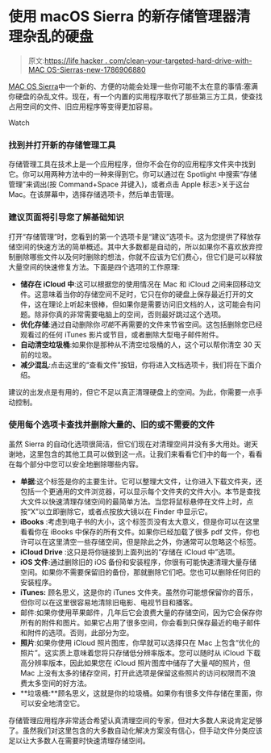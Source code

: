 # 使用 macOS Sierra 的新存储管理器清理杂乱的硬盘

> 原文:[https://life hacker . com/clean-your-targeted-hard-drive-with-MAC OS-Sierras-new-1786906880](https://lifehacker.com/clean-your-cluttered-hard-drive-with-macos-sierras-new-1786906880)

[MAC OS Sierra](http://lifehacker.com/all-the-new-stuff-in-macos-sierra-1786817117#_ga=1.25885885.1835303237.1411253018)中一个新的、方便的功能会处理一些你可能不太在意的事情:塞满你硬盘的杂乱文件。现在，有一个内置的实用程序取代了那些第三方工具，使查找占用空间的文件、旧应用程序等变得更加容易。

Watch

### 找到并打开新的存储管理工具

存储管理工具在技术上是一个应用程序，但你不会在你的应用程序文件夹中找到它。你可以用两种方法中的一种来得到它。你可以通过在 Spotlight 中搜索“存储管理”来调出(按 Command+Space 并键入)，或者点击 Apple 标志>关于这台 Mac。在该屏幕中，选择存储选项卡，然后单击管理。

### 建议页面将引导您了解基础知识

打开“存储管理”时，您看到的第一个选项卡是“建议”选项卡。这为您提供了释放存储空间的快速方法的简单概述。其中大多数都是自动的，所以如果你不喜欢放弃控制删除哪些文件以及何时删除的想法，你就不应该为它们费心，但它们是可以释放大量空间的快速修复方法。下面是四个选项的工作原理:

*   **储存在 iCloud 中**:这可以根据您的使用情况在 Mac 和 iCloud 之间来回移动文件。这意味着当你的存储空间不足时，它只在你的硬盘上保存最近打开的文件，这在理论上听起来很棒，但如果你是需要访问旧文档的人，这可能会有问题。除非你真的非常需要电脑上的空间，否则最好跳过这个选项。
*   **优化存储**:通过自动删除你*可能*不再需要的文件来节省空间。这包括删除您已经观看过的任何 iTunes 影片或节目，或者删除大型电子邮件附件。
*   **自动清空垃圾桶**:如果你是那种从不清空垃圾桶的人，这个可以帮你清空 30 天前的垃圾。
*   **减少混乱**:点击这里的“查看文件”按钮，你将进入文档选项卡，我们将在下面介绍。

建议的出发点是有用的，但它不足以真正清理硬盘上的空间。为此，你需要一点手动控制。

### 使用每个选项卡查找并删除大量的、旧的或不需要的文件

虽然 Sierra 的自动化选项很简洁，但它们现在对清理空间并没有多大用处。谢天谢地，这里包含的其他工具可以做到这一点。让我们来看看它们中的每一个，看看在每个部分中您可以安全地删除哪些内容。

*   **单据**:这个标签是你的主要生计。它可以整理大文件，让你进入下载文件夹，还包括一个更通用的文件浏览器，可以显示每个文件夹的文件大小。本节是查找大文件以快速清理存储空间的最简单方法。当您将鼠标悬停在文件上时，点按“X”以立即删除它，或者点按放大镜以在 Finder 中显示它。
*   **iBooks** :考虑到电子书的大小，这个标签页没有太大意义，但是你可以在这里看看你在 iBooks 中保存的所有文件。如果你已经加载了很多 pdf 文件，你也许可以在这里清空一些存储空间，但是除此之外，你通常可以忽略这个标签。
*   **iCloud Drive** :这只是将你链接到上面列出的“存储在 iCloud 中”选项。
*   **iOS 文件**:通过删除旧的 iOS 备份和安装程序，你很有可能快速清理大量存储空间。如果你不需要保留旧的备份，那就删除它们吧。您也可以删除任何旧的安装程序。
*   **iTunes:** 顾名思义，这是你的 iTunes 文件夹。虽然你可能想保留你的音乐，但你可以在这里很容易地清除旧电影、电视节目和播客。
*   邮件:如果你使用苹果邮件，几年后它会浪费大量的存储空间，因为它会保存你所有的附件和图片。如果它占用了很多空间，你会看到只保存最近的电子邮件和附件的选项。否则，此部分为空。
*   **照片**:如果你使用 iCloud 照片图库，你早就可以选择只在 Mac 上包含“优化的照片”。这实质上意味着您将只存储低分辨率版本。您可以随时从 iCloud 下载高分辨率版本，因此如果您在 iCloud 照片图库中储存了大量*吨*的照片，但 Mac 上没有太多的储存空间，打开此选项是保留这些照片的访问权限而不浪费太多空间的好方法。
*   **垃圾桶:**顾名思义，这就是你的垃圾桶。如果你有很多文件存储在里面，你可以安全地清空它。

存储管理应用程序非常适合希望认真清理空间的专家，但对大多数人来说肯定足够了。虽然我们对这里包含的大多数自动化解决方案没有信心，但手动文件分类应该足以让大多数人在需要时快速清理存储空间。